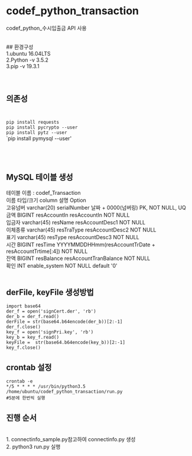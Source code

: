 # codef_python_transaction
codef_python_수시입출금 API 사용

<br>
## 환경구성<br> 
1.ubuntu 16.04LTS<br>
2.Python -v 3.5.2<br>
3.pip -v 19.3.1 <br><br><br>

## 의존성<br><br>
`pip install requests`<br>
`pip install pycrypto --user`<br>
`pip install pytz --user`<br>
`pip install pymysql --user'<br>
<br>
<br>
<br>
## MySQL 테이블 생성
테이블 이름 : codef_Transaction<br>
이름	타입/크기	column	설명	Option<br>
고유넘버	varchar(20)	serialNumber	날짜 + 0000(넘버링)	PK, NOT NULL, UQ<br>
금액	BIGINT	resAccountIn	resAccountIn	NOT NULL<br>
입금자	varchar(45)	resName	resAccountDesc1	NOT NULL<br>
이체종류	varchar(45)	resTraType	resAccountDesc2	NOT NULL<br>
표기	varchar(45)	resType	resAccountDesc3	NOT NULL<br>
시간	BIGINT	resTime	YYYYMMDDHHmm(resAccountTrDate + resAccountTrtime[:4])	NOT NULL<br>
잔액	BIGINT	resBalance	resAccountTranBalance	NOT NULL<br>
확인  INT   enable_system NOT NULL default '0'<br>
<br>
## derFile, keyFile 생성방법<br>
```
import base64
der_f = open('signCert.der', 'rb')
der_b = der_f.read()
derFile = str(base64.b64encode(der_b))[2:-1]
der_f.close()
key_f = open('signPri.key', 'rb')
key_b = key_f.read()
keyFile =  str(base64.b64encode(key_b))[2:-1]
key_f.close()
```
## crontab 설정
`crontab -e`<br>
`*/5 * * * * /usr/bin/python3.5 /home/ubuntu/codef_python_transaction/run.py`<br>
`#5분에 한번씩 실행`

## 진행 순서
<br>
1. connectinfo_sample.py참고하여 connectinfo.py 생성<br>
2. python3 run.py 실행<br>
<br>
<br>
